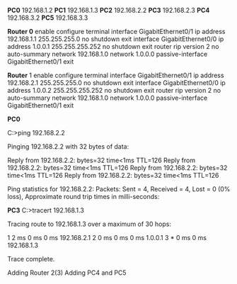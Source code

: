 
**PC0** 192.168.1.2
**PC1** 192.168.1.3
**PC2** 192.168.2.2
**PC3** 192.168.2.3
**PC4** 192.168.3.2
**PC5** 192.168.3.3



**Router 0**
enable
configure terminal
interface GigabitEthernet0/1
ip address 192.168.1.1 255.255.255.0
no shutdown
exit
interface GigabitEthernet0/0
ip address 1.0.0.1 255.255.255.252
no shutdown
exit
router rip
version 2
no auto-summary
network 192.168.1.0
network 1.0.0.0
passive-interface GigabitEthernet0/1
exit



**Router** 1
enable
configure terminal
interface GigabitEthernet0/1
ip address 192.168.2.1 255.255.255.0
no shutdown
exit
interface GigabitEthernet0/0
ip address 1.0.0.2 255.255.255.252
no shutdown
exit
router rip
version 2
no auto-summary
network 192.168.1.0
network 1.0.0.0
passive-interface GigabitEthernet0/1
exit

**PC0** 

C:\>ping 192.168.2.2

Pinging 192.168.2.2 with 32 bytes of data:

Reply from 192.168.2.2: bytes=32 time<1ms TTL=126
Reply from 192.168.2.2: bytes=32 time<1ms TTL=126
Reply from 192.168.2.2: bytes=32 time<1ms TTL=126
Reply from 192.168.2.2: bytes=32 time<1ms TTL=126

Ping statistics for 192.168.2.2:
    Packets: Sent = 4, Received = 4, Lost = 0 (0% loss),
Approximate round trip times in milli-seconds:

**PC3** 
C:\>tracert 192.168.1.3

Tracing route to 192.168.1.3 over a maximum of 30 hops: 

  1   2 ms      0 ms      0 ms      192.168.2.1
  2   0 ms      0 ms      0 ms      1.0.0.1
  3   *         0 ms      0 ms      192.168.1.3

Trace complete.

Adding Router 2(3)
Adding PC4 and PC5

